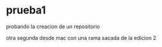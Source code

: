 # prueba1
probando la creacion de un repositorio

otra
segunda desde mac con una rama sacada de la edicion 2
